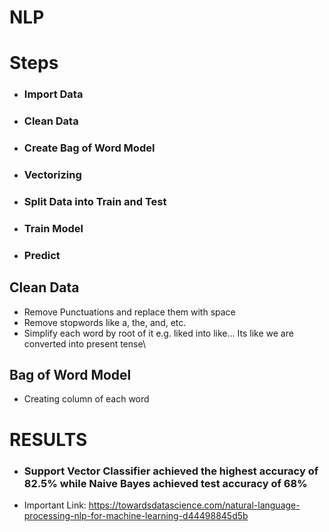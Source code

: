 # NLP

# Steps
* ### Import Data
* ### Clean Data
* ### Create Bag of Word Model
* ### Vectorizing
* ### Split Data into Train and Test
* ### Train Model
* ### Predict

## Clean Data

- Remove Punctuations and replace them with space
- Remove stopwords like a, the, and, etc.
- Simplify each word by root of it e.g. liked into like... Its like we are converted into present tense\

## Bag of Word Model

- Creating column of each word 

# RESULTS

* ###  Support Vector Classifier achieved the highest accuracy of 82.5% while Naive Bayes achieved test accuracy of 68%  <br>

* Important Link: https://towardsdatascience.com/natural-language-processing-nlp-for-machine-learning-d44498845d5b
